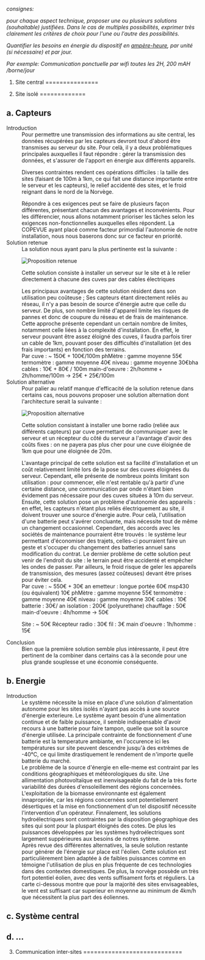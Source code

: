 *consignes:*

*pour chaque aspect technique, proposer une ou plusieurs solutions (souhaitable) justifiées. Dans le cas de multiples possibilités, exprimer très clairement les critères de choix pour l'une ou l'autre des possibilités.*

*Quantifier les besoins en énergie du dispositif en [ampère-heure](http://fr.wikipedia.org/wiki/Amp%C3%A8re-heure), par unité (si nécessaire) et par jour.*

*Par exemple: Communication ponctuelle par wifi toutes les 2H, 200 mAH /borne/jour*


1. Site central
===============


2. Site isolé
=============

a. Capteurs
-----------

<dl>
  <dt>Introduction</dt>
  <dd>
  Pour permettre une transmission des informations au site central, les données récupérées par les capteurs devront tout d'abord être transmises 
   au serveur du site. Pour celà, il y a deux problématiques principales auxquelles il faut répondre : gérer la transmission des données, et s'assurer
   de l'apport en énergie aux différents appareils.
   
  Diverses contraintes rendent ces opérations difficiles : la taille des sites (faisant de 100m à 1km, ce qui fait une distance importante entre le serveur
   et les capteurs), le relief accidenté des sites, et le froid reignant dans le nord de la Norvège.
  </dd>
  <dd>
  Répondre à ces exigences peut se faire de plusieurs façon différentes, présentant chacun des avantages et inconvénients. Pour les différencier,
   nous allons notamment prioriser les tâches selon les exigences non-fonctionnelles auxquelles elles répondent. La COPEVUE ayant placé comme facteur
   primordial l'autonomie de notre installation, nous nous baserons donc sur ce facteur en priorité.
  </dd>
  
  <dt>Solution retenue</dt>
  <dd>
  La solution nous ayant paru la plus pertinente est la suivante :
  
  ![Proposition retenue](https://raw.github.com/Hexanome4113/projet-ingenierie/master/images/ProblemDiagrams/1%20-%20Communication%20capteurs-site%20central/DPCommInterneSI.png)
  
  Cette solution consiste à installer un serveur sur le site et à le relier directement à chacune des cuves par des cables électriques
  </dd>
  <dd>
  Les principaux avantages de cette solution résident dans son utilisation peu coûteuse ; Ses capteurs étant directement reliés au réseau, 
   il n'y a pas besoin de source d'énergie autre que celle du serveur. De plus, son nombre limité d'appareil limite les risques de pannes 
   et donc de coupure du réseau et de frais de maintenance.
  </dd>
  <dd>
  Cette approche présente cependant un certain nombre de limites, notamment celle liées à la complexité d'installation. En effet, le serveur pouvant
   être assez éloigné des cuves, il faudra parfois tirer un cable de 1km, pouvant poser des difficultés d'installation (et des frais importants) en fonction
   des terrains.
  </dd>
  <dd>
  Par cuve : ~ 150€ + 100€/100m
  phMètre : gamme moyenne 55€
  termomètre : gamme moyenne 40€
  niveau : gamme moyenne 30€bha
  cables : 10€ + 80€ / 100m
  main-d'oeuvre : 2h/homme + 2h/homme/100m -> 25€ + 25€/100m
  </dd>

  <dt>Solution alternative</dt>
  <dd>
  Pour palier au relatif manque d'efficacité de la solution retenue dans certains cas, nous pouvons proposer une solution alternation dont l'architecture serait la suivante :
  
  ![Proposition alternative](https://raw.github.com/Hexanome4113/projet-ingenierie/master/images/ProblemDiagrams/1%20-%20Communication%20capteurs-site%20central/DPCommInterneSI.png)
  
  Cette solution consistant à installer une borne radio (reliée aux différents capteurs) par cuve permettant de communiquer avec le serveur et un récepteur du côté du serveur a l'avantage d'avoir des coûts fixes : on ne payera pas plus cher 
   pour une cuve éloignée de 1km que pour une éloignée de 20m.
  </dd>
  <dd>
  L'avantage principal de cette solution est sa facilité d'installation et un coût relativement limité lors de la pose sur des cuves éloignées du serveur. Cependant, elle présente de nombreux points limitant son utilisation : pour commencer,
   elle n'est rentable qu'à partir d'une certaine distance, une communication par onde n'étant bien évidement pas nécessaire pour des cuves situées à 10m du serveur. Ensuite, cette solution pose un problème d'autonomie des appareils : en effet,
    les capteurs n'étant plus reliés électriquement au site, il doivent trouver une source d'énergie autre. Pour celà, l'utilisation d'une batterie peut s'avérer concluante, mais nécessite tout de même un changement occasionnel. Cependant, des accords
	avec les sociétés de maintenance pourraient être trouvés : le système leur permettant d'économiser des trajets, celles-ci pourraient faire un geste et s'occuper du changement des batteries annuel sans modification du contrat. Le dernier problème de cette
	solution peut venir de l'endroit du site : le terrain peut être accidenté et empêcher les ondes de passer. Par ailleurs, le froid risque de geler les appareils de transmission, des mesures (assez coûteuses) devant être prises pour éviter cela.
  </dd>
  <dd>
  Par cuve : ~ 550€ + 30€ an
  emetteur : longue portée 60€
  msp430 (ou équivalent) 10€
  phMètre : gamme moyenne 55€
  termomètre : gamme moyenne 40€
  niveau : gamme moyenne 30€
  cables : 10€
  batterie : 30€/ an
  isolation : 200€ (polyurethane) 
  chauffage : 50€
  main-d'oeuvre : 4h/homme -> 50€
  
  Site : ~ 50€
  Récepteur radio : 30€
  fil : 3€
  main d'oeuvre : 1h/homme : 15€
  </dd>

<dt>Conclusion</dt>
  <dd>Bien que la première solution semble plus intéressante, il peut être pertinent de la combiner dans certains cas à la seconde pour une plus grande souplesse et une économie conséquente.
</dl>

b. Energie
----------
<dl>
	<dt> Introduction </dt>
	<dd>
	Le système nécessite la mise en place d'une solution d'alimentation autonome pour les sites isolés n'ayant pas accès à une source d'énergie exterieure. Le système ayant besoin d'une alimentation continue et de faible puissance, il semble indispensable d'avoir recours à une batterie pour faire tampon, quelle que soit la source d'énergie utilisée. La principale contrainte de fonctionnement d'une batterie est la temperature ambiante, en l'occurence ici les températures sur site peuvent descendre jusqu'à des extrèmes de -40°C, ce qui limite drastiquement le rendement de n'importe quelle batterie du marché.
	</dd>
	<dd>
	Le problème de la source d'énergie en elle-meme est contraint par les conditions géographiques et météorologiques du site. Une allimentation photovoltaïque est inenvisageable du fait de la très forte variabilité des durées d'ensoleillement des régions concernées. L'exploitation de la biomasse environnante est également innapropriée, car les régions concernées sont potentiellement désertiques et la mise en fonctionnement d'un tel dispositif nécessite l'intervention d'un opérateur. Finnalement, les solutions hydroélectriques sont contraintes par la disposition géographique des sites qui sont pour la pluspart éloignés des cotes. De plus les puissances développées par les systèmes hydroélectriques sont largement suppérieures aux besoins de notres sytème.
	</dd>
	<dd>
	Après revue des différentes alternatives, la seule solution restante pour générer de l'énergie sur place est l'éolien. Cette solution est particulièrement bien adaptée à de faibles puissances comme en témoigne l'utilisation de plus en plus fréquente de ces technologies dans des contextes domestiques. De plus, la norvège possède un très fort potentiel éolien, avec des vents suffisament forts et réguliers. La carte ci-dessous montre que pour la majorité des sites envisageables, le vent est suffisant car superieur en moyenne au minimum de 4km/h que nécessitent la plus part des éoliennes.
	</dd>
</dl>

c. Système central
------------------

d. ...
------


3. Communication inter-sites
============================
